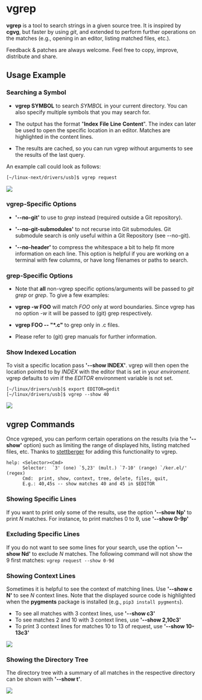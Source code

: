 # vgrep

**vgrep** is a tool to search strings in a given source tree.  It is inspired by **cgvg**, but faster by using *git*, and extended to perform further operations on the matches (e.g., opening in an editor, listing matched files, etc.).

Feedback & patches are always welcome.  Feel free to copy, improve, distribute and share.

## Usage Example

### Searching a Symbol

- **vgrep SYMBOL** to search *SYMBOL* in your current directory.  You can also specify multiple symbols that you may search for.

- The output has the format "**Index** **File** **Line** **Content**".  The index can later be used to open the specific location in an editor.  Matches are highlighted in the content lines.

- The results are cached, so you can run vgrep without arguments to see the results of the last query.

An example call could look as follows:

``` bash
[~/linux-next/drivers/usb]$ vgrep request
```

![](screenshots/vgrep_matches.png)

### vgrep-Specific Options

- **'--no-git'** to use to *grep* instead (required outside a Git repository).

- **'--no-git-submodules'** to not recurse into Git submodules.  Git submodule search is only useful within a Git Repository (see --no-git).

- **'--no-header'** to compress the whitespace a bit to help fit more information on each line.  This option is helpful if you are working on a terminal with few columns, or have long filenames or paths to search.

### grep-Specific Options

- Note that **all** non-vgrep specific options/arguments will be passed to *git grep* or *grep*.  To give a few examples:

- **vgrep -w FOO** will match *FOO* only at word boundaries.  Since vgrep has no option *-w* it will be passed to (git) grep respectively.

- **vgrep FOO -- "*.c"** to grep only in .c files.

- Please refer to (git) grep manuals for further information.

### Show Indexed Location

To visit a specific location pass **'--show INDEX'**.  vgrep will then open the location pointed to by *INDEX* with the editor that is set in your *enviroment*.  vgrep defaults to *vim* if the *EDITOR* environment variable is not set.

```
[~/linux/drivers/usb]$ export EDITOR=gedit
[~/linux/drivers/usb]$ vgrep --show 40
```

![](screenshots/vgrep_cmd_show_gedit.png)

## vgrep Commands

Once vgreped, you can perform certain operations on the results (via the **'--show'** option) such as limiting the range of displayed hits, listing matched files, etc.  Thanks to [stettberger](https://github.com/stettberger) for adding this functionality to vgrep.

```
help: <Selector><Cmd>
      Selector:  `3' (one) `5,23' (mult.) `7-10' (range) `/ker.el/' (regex)
      Cmd:  print, show, context, tree, delete, files, quit,
      E.g.: 40,45s -- show matches 40 and 45 in $EDITOR
```

### Showing Specific Lines

If you want to print only some of the results, use the option **'--show Np'** to print *N* matches. For instance, to print matches 0 to 9, use **'--show 0-9p'**

### Excluding Specific Lines

If you do not want to see some lines for your search, use the option **'--show Nd'** to exclude *N* matches.  The following command will not show the 9 first matches: ```vgrep request --show 0-9d```

### Showing Context Lines

Sometimes it is helpful to see the context of matching lines.  Use **'--show c N'** to see *N* context lines.  Note that the displayed source code is highlighted when the **pygments** package is installed (e.g., ```pip3 install pygments```).

* To see all matches with 3 context lines, use **'--show c3'**
* To see matches 2 and 10 with 3 context lines, use **'--show 2,10c3'**
* To print 3 context lines for matches 10 to 13 of request, use **'--show 10-13c3'**

![](screenshots/vgrep_cmd_context.png)

### Showing the Directory Tree

The directory tree with a summary of all matches in the respective directory can be shown with **'--show t'**.

![](screenshots/vgrep_cmd_tree.png)
